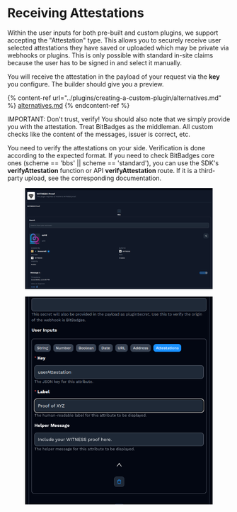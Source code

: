 # Receiving Attestations

Within the user inputs for both pre-built and custom plugins, we support accepting the "Attestation" type. This allows you to securely receive user selected attestations they have saved or uploaded which may be private via webhooks or plugins. This is only possible with standard in-site claims because the user has to be signed in and select it manually.

You will receive the attestation in the payload of your request via the **key** you configure. The builder should give you a preview.

{% content-ref url="../plugins/creating-a-custom-plugin/alternatives.md" %}
[alternatives.md](../plugins/creating-a-custom-plugin/alternatives.md)
{% endcontent-ref %}

IMPORTANT: Don't trust, verify! You should also note that we simply provide you with the attestation. Treat BitBadges as the middleman. All custom checks like the content of the messages, issuer is correct, etc.

You need to verify the attestations on your side. Verification is done according to the expected format. If you need to check BitBadges core ones (scheme == 'bbs' || scheme == 'standard'), you can use the SDK's **verifyAttestation** function or API **verifyAttestation** route. If it is a third-party upload, see the corresponding documentation.

<figure><img src="../../../.gitbook/assets/image (1) (1) (1) (1) (1) (1) (1) (1) (1) (1) (1) (1) (1) (1) (1) (1) (1) (1) (1) (1) (1).png" alt=""><figcaption></figcaption></figure>

<figure><img src="../../../.gitbook/assets/image (4) (1) (1) (1) (1) (1) (1).png" alt=""><figcaption></figcaption></figure>
